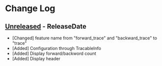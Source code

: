 # Change Log

## [Unreleased](https://github.com/dalance/nom-packrat/compare/v0.1.1...Unreleased) - ReleaseDate

* [Changed] feature name from "forward_trace" and "backward_trace" to "trace"
* [Added] Configuration through TracableInfo
* [Added] Display forward/backword count
* [Added] Display header
